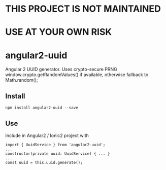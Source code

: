# THIS PROJECT IS NOT MAINTAINED #
# USE AT YOUR OWN RISK #

# angular2-uuid
Angular 2 UUID generator.
Uses crypto-secure PRNG window.crypto.getRandomValues() if available, otherwise fallback to Math.random();

## Install
`npm install angular2-uuid --save`

## Use
Include in Angular2 / Ionic2 project with
```
import { UuidService } from 'angular2-uuid';
...
constructor(private uuid: UuidService) { ... }
...
const uuid = this.uuid.generate();
```
